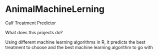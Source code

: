 # AnimalMachineLerning


Calf Treatment Predictor

What does this projects do?

Using different machine learning algorithms in R, it predicts the best treatment to choose and the best machine learning algorithm to go with 
